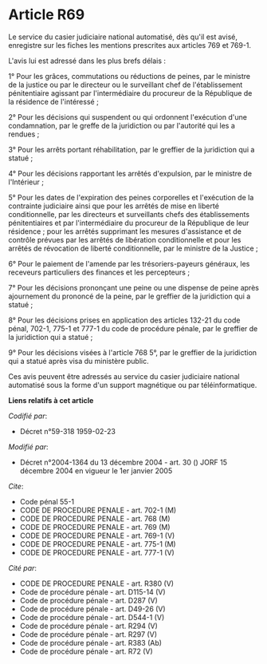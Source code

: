 # Article R69

Le service du casier judiciaire national automatisé, dès qu'il est avisé, enregistre sur les fiches les mentions prescrites
aux articles 769 et 769-1.

L'avis lui est adressé dans les plus brefs délais :

1° Pour les grâces, commutations ou réductions de peines, par le ministre de la justice ou par le directeur ou le surveillant
chef de l'établissement pénitentiaire agissant par l'intermédiaire du procureur de la République de la résidence de
l'intéressé ;

2° Pour les décisions qui suspendent ou qui ordonnent l'exécution d'une condamnation, par le greffe de la juridiction ou par
l'autorité qui les a rendues ;

3° Pour les arrêts portant réhabilitation, par le greffier de la juridiction qui a statué ;

4° Pour les décisions rapportant les arrêtés d'expulsion, par le ministre de l'Intérieur ;

5° Pour les dates de l'expiration des peines corporelles et l'exécution de la contrainte judiciaire ainsi que pour les
arrêtés de mise en liberté conditionnelle, par les directeurs et surveillants chefs des établissements pénitentiaires et par
l'intermédiaire du procureur de la République de leur résidence ; pour les arrêtés supprimant les mesures d'assistance et de
contrôle prévues par les arrêtés de libération conditionnelle et pour les arrêtés de révocation de liberté conditionnelle,
par le ministre de la Justice ;

6° Pour le paiement de l'amende par les trésoriers-payeurs généraux, les receveurs particuliers des finances et les
percepteurs ;

7° Pour les décisions prononçant une peine ou une dispense de peine après ajournement du prononcé de la peine, par le
greffier de la juridiction qui a statué ;

8° Pour les décisions prises en application des articles 132-21 du code pénal, 702-1, 775-1 et 777-1 du code de procédure
pénale, par le greffier de la juridiction qui a statué ;

9° Pour les décisions visées à l'article 768 5°, par le greffier de la juridiction qui a statué après visa du ministère
public.

Ces avis peuvent être adressés au service du casier judiciaire national automatisé sous la forme d'un support magnétique ou
par téléinformatique.

**Liens relatifs à cet article**

_Codifié par_:

  - Décret n°59-318 1959-02-23

_Modifié par_:

  - Décret n°2004-1364 du 13 décembre 2004 - art. 30 () JORF 15 décembre 2004 en vigueur le 1er janvier 2005

_Cite_:

  - Code pénal 55-1
  - CODE DE PROCEDURE PENALE - art. 702-1 (M)
  - CODE DE PROCEDURE PENALE - art. 768 (M)
  - CODE DE PROCEDURE PENALE - art. 769 (M)
  - CODE DE PROCEDURE PENALE - art. 769-1 (V)
  - CODE DE PROCEDURE PENALE - art. 775-1 (M)
  - CODE DE PROCEDURE PENALE - art. 777-1 (V)

_Cité par_:

  - CODE DE PROCEDURE PENALE - art. R380 (V)
  - Code de procédure pénale - art. D115-14 (V)
  - Code de procédure pénale - art. D287 (V)
  - Code de procédure pénale - art. D49-26 (V)
  - Code de procédure pénale - art. D544-1 (V)
  - Code de procédure pénale - art. R294 (V)
  - Code de procédure pénale - art. R297 (V)
  - Code de procédure pénale - art. R383 (Ab)
  - Code de procédure pénale - art. R72 (V)
